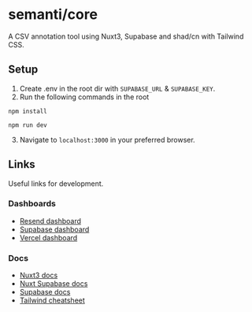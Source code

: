 # semanti/core
A CSV annotation tool using Nuxt3, Supabase and shad/cn with Tailwind CSS.

## Setup
 1. Create .env in the root dir with `SUPABASE_URL` & `SUPABASE_KEY`.
 2. Run the following commands in the root
```
npm install

npm run dev
```
3. Navigate to `localhost:3000` in your preferred browser.

## Links
Useful links for development.

### Dashboards
- [Resend dashboard](https://resend.com/overview)
- [Supabase dashboard](https://supabase.com/dashboard/project/lesxqnnqwhvozaddezox)
- [Vercel dashboard](https://vercel.com/a-blaho/semanti-core)

### Docs
- [Nuxt3 docs](https://nuxt.com/docs)
- [Nuxt Supabase docs](https://supabase.nuxtjs.org)
- [Supabase docs](https://supabase.com/docs)
- [Tailwind cheatsheet](https://tailwindcomponents.com/cheatsheet/)
